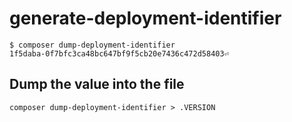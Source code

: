 # generate-deployment-identifier

```
$ composer dump-deployment-identifier
1f5daba-0f7bfc3ca48bc647bf9f5cb20e7436c472d58403⏎
```

## Dump the value into the file
```
composer dump-deployment-identifier > .VERSION
```
